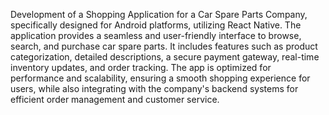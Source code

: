 Development of a Shopping Application for a Car Spare Parts Company, specifically designed for Android platforms, utilizing React Native. The application provides a seamless and user-friendly interface to browse, search, and purchase car spare parts. It includes features such as product categorization, detailed descriptions, a secure payment gateway, real-time inventory updates, and order tracking. The app is optimized for performance and scalability, ensuring a smooth shopping experience for users, while also integrating with the company's backend systems for efficient order management and customer service.
